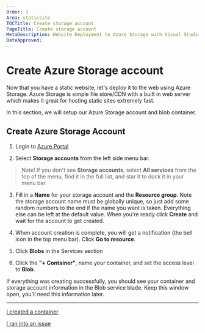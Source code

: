 ```yaml
---
Order: 3
Area: staticsite
TOCTitle: Create storage account
PageTitle: Create storage account
MetaDescription: Website Deployment to Azure Storage with Visual Studio Code
DateApproved:
---
```

# Create Azure Storage account

Now that you have a static website, let's deploy it to the web using Azure Storage.
Azure Storage is simple file store/CDN with a built in web server which makes it great for hosting static sites extremely fast.

In this section, we will setup our Azure Storage account and blob container.

## Create Azure Storage Account

1. Login to [Azure Portal](http://portal.azure.com)

2. Select **Storage accounts** from the left side menu bar.

> Note! If you don't see **Storage accounts**, select **All services** from the top of the menu, find it in the full list, and star it to dock it in your menu bar.

3. Fill in a **Name** for your storage account and the **Resource group**.
Note the storage account name must be globally unique, so just add some random numbers to the end if the name you want is taken.
Everything else can be left at the default value.
When you're ready click **Create** and wait for the account to get created.

4. When account creation is complete, you will get a notification (the bell icon in the top menu bar).
Click **Go to resource**.

5. Click **Blobs** in the Services section

6. Click the **"+ Container"**, name your container, and set the access level to **Blob**.

If everything was creating successfully, you should see your container and storage account information in the Blob service blade.
Keep this window open, you'll need this information later.

----

<a class="tutorial-next-btn" href="/tutorials/static-website/choose-deployment">I created a container</a>

<a class="tutorial-feedback-btn" onclick="reportIssue('node-deployment-staticwebsite', 'create-storage')" href="javascript:void(0)">I ran into an issue</a>
